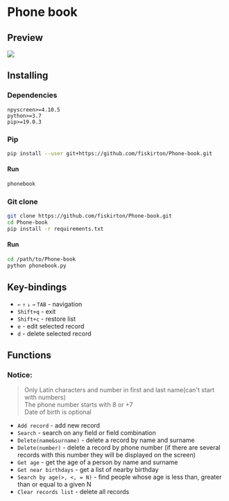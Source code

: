 # Phone book

## Preview

<img src="https://fiskirton.github.io/Phone-book/res/book.gif"/>

## Installing
### Dependencies
```
npyscreen>=4.10.5
python>=3.7
pip>=19.0.3
```
### Pip
```sh
pip install --user git+https://github.com/fiskirton/Phone-book.git
```
#### Run
```sh
phonebook
```
### Git clone
```sh
git clone https://github.com/fiskirton/Phone-book.git
cd Phone-book
pip install -r requirements.txt
```
#### Run
```sh
cd /path/to/Phone-book
python phonebook.py
```


## Key-bindings
* `←` `↑` `↓` `→` `TAB` - navigation
* `Shift+q` - exit
* `Shift+c` - restore list
* `e` - edit selected record
* `d` - delete selected record

## Functions
### Notice: <br>
>Only Latin characters and number in first and last name(can't start with numbers)<br>
>The phone number starts with 8 or +7<br>
>Date of birth is optional<br>

* `Add record` - add new record
* `Search` - search on any field or field combination
* `Delete(name&surname)` - delete a record by name and surname
* `Delete(number)` - delete a record by phone number (if there are several records with this number
they will be displayed on the screen)
* `Get age` - get the age of a person by name and surname
* `Get near birthdays` - get a list of nearby birthday
* `Search by age(>, <, = N)` - find people whose age is less than, greater than or equal to a given N
* `Clear records list` - delete all records
